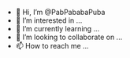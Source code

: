 - 👋 Hi, I’m @PabPababaPuba
- 👀 I’m interested in ...
- 🌱 I’m currently learning ...
- 💞️ I’m looking to collaborate on ...
- 📫 How to reach me ...

<!---
PabPababaPuba/PabPababaPuba is a ✨ special ✨ repository because its `README.md` (this file) appears on your GitHub profile.
You can click the Preview link to take a look at your changes.
--->
